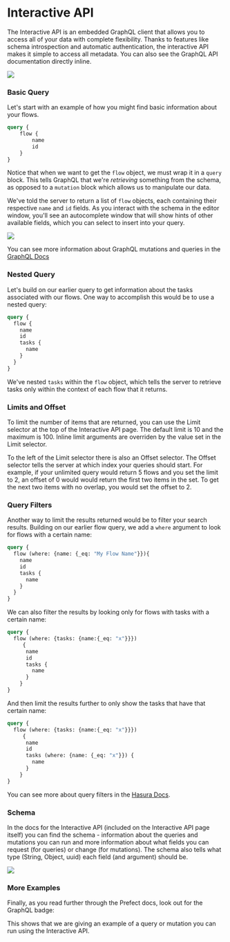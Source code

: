 # Interactive API


The Interactive API is an embedded GraphQL client that allows you to access all of your data with complete flexibility. Thanks to features like schema introspection and automatic authentication, the interactive API makes it simple to access all metadata. You can also see the GraphQL API documentation directly inline.

![](/cloud/ui/interactive-api.png)


### Basic Query

Let's start with an example of how you might find basic information about your flows.

```graphql
query {
    flow {
        name
        id
    }
}
```
Notice that when we want to get the `flow` object, we must wrap it in a `query` block. This tells GraphQL that we're _retrieving_ something from the schema, as opposed to a `mutation` block which allows us to manipulate our data.

We've told the server to return a list of `flow` objects, each containing their respective `name` and `id` fields. As you interact with the schema in the editor window, you'll see an autocomplete window that will show hints of other available fields, which you can select to insert into your query. 

![](/cloud/ui/dropdown-on-interactive-api.png)

You can see more information about GraphQL mutations and queries in the [GraphQL Docs](https://graphql.org/learn/)

### Nested Query

Let's build on our earlier query to get information about the tasks associated with our flows. One way to accomplish this would be to use a nested query:

```graphql
query {
  flow {
    name
    id
    tasks {
      name
    }
  }
}
```
We've nested `tasks` within the `flow` object, which tells the server to retrieve tasks only within the context of each flow that it returns.
### Limits and Offset

To limit the number of items that are returned, you can use the Limit selector at the top of the Interactive API page. The default limit is 10 and the maximum is 100. Inline limit arguments are overriden by the value set in the Limit selector.

To the left of the Limit selector there is also an Offset selector. The Offset selector tells the server at which index your queries should start. For example, if your unlimited query would return 5 flows and you set the limit to 2, an offset of 0 would would return the first two items in the set. To get the next two items with no overlap, you would set the offset to 2.

### Query Filters

Another way to limit the results returned would be to filter your search results. Building on our earlier flow query, we add a `where` argument to look for flows with a certain name:

```graphql
query {
  flow (where: {name: {_eq: "My Flow Name"}}){
    name
    id
    tasks {
      name
    }
  }
}
```

We can also filter the results by looking only for flows with tasks with a certain name:

```graphql
query {
  flow (where: {tasks: {name:{_eq: "x"}}})
     {
      name
      id
      tasks {
        name
      }
    }
}
```

And then limit the results further to only show the tasks that have that certain name:

```graphql
query {
  flow (where: {tasks: {name:{_eq: "x"}}})
     {
      name
      id
      tasks (where: {name: {_eq: "x"}}) {
        name
      }
    }
}
```
You can see more about query filters in the [Hasura Docs](https://hasura.io/docs/1.0/graphql/manual/queries/query-filters.html).

### Schema

In the docs for the Interactive API (included on the Interactive API page itself) you can find the schema - information about the queries and mutations you can run and more information about what fields you can request (for queries) or change (for mutations).  The schema also tells what type (String, Object, uuid) each field (and argument) should be.

![](/cloud/ui/interactive-api-inline-docs.png)

### More Examples

Finally, as you read further through the Prefect docs, look out for the GraphQL badge:

<Badge text="GQL"/>

This shows that we are giving an example of a query or mutation you can run using the Interactive API.
